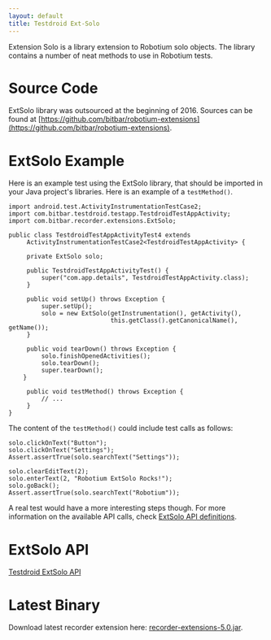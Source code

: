 ```yaml
---
layout: default
title: Testdroid Ext-Solo
---
```


Extension Solo is a library extension to Robotium solo objects. The
library contains a number of neat methods to use in Robotium tests.

# Source Code

ExtSolo library was outsourced at the beginning of 2016. Sources can
be found at [https://github.com/bitbar/robotium-extensions](https://github.com/bitbar/robotium-extensions).

# ExtSolo Example

Here is an example test using the ExtSolo library, that should be
imported in your Java project's libraries. Here is an example of a
`testMethod()`.

    import android.test.ActivityInstrumentationTestCase2;
    import com.bitbar.testdroid.testapp.TestdroidTestAppActivity;
    import com.bitbar.recorder.extensions.ExtSolo;

    public class TestdroidTestAppActivityTest4 extends
         ActivityInstrumentationTestCase2<TestdroidTestAppActivity> {
    
         private ExtSolo solo;
     
         public TestdroidTestAppActivityTest() {
             super("com.app.details", TestdroidTestAppActivity.class);
         }
     
         public void setUp() throws Exception {
             super.setUp();
             solo = new ExtSolo(getInstrumentation(), getActivity(), 
                                this.getClass().getCanonicalName(), getName());
         } 
         
         public void tearDown() throws Exception {
             solo.finishOpenedActivities();
             solo.tearDown();
             super.tearDown();
        }
     
         public void testMethod() throws Exception {
             // ...
         }
    }

The content of the `testMethod()` could include test calls as follows:

    solo.clickOnText("Button");
    solo.clickOnText("Settings");
    Assert.assertTrue(solo.searchText("Settings"));
    
    solo.clearEditText(2);
    solo.enterText(2, "Robotium ExtSolo Rocks!");
    solo.goBack();
    Assert.assertTrue(solo.searchText("Robotium"));

A real test would have a more interesting steps though. For more
information on the available API calls, check [ExtSolo API
definitions](api/).

# ExtSolo API

[Testdroid ExtSolo API](api/)

# Latest Binary

Download latest recorder extension here:
[recorder-extensions-5.0.jar]({{site.github.url}}/assets/testdroid-cloud-integration/extsolo/recorder-extensions-5.0.jar).

